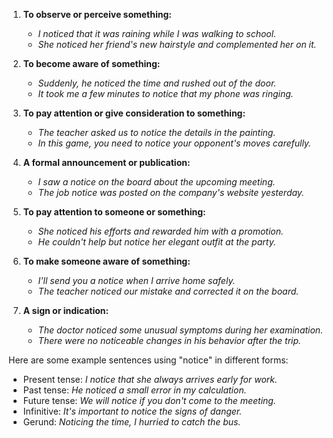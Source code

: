 1. **To observe or perceive something:**
   - *I noticed that it was raining while I was walking to school.*
   - *She noticed her friend's new hairstyle and complemented her on it.*

2. **To become aware of something:**
   - *Suddenly, he noticed the time and rushed out of the door.*
   - *It took me a few minutes to notice that my phone was ringing.*

3. **To pay attention or give consideration to something:**
   - *The teacher asked us to notice the details in the painting.*
   - *In this game, you need to notice your opponent's moves carefully.*

4. **A formal announcement or publication:**
   - *I saw a notice on the board about the upcoming meeting.*
   - *The job notice was posted on the company's website yesterday.*

5. **To pay attention to someone or something:**
   - *She noticed his efforts and rewarded him with a promotion.*
   - *He couldn't help but notice her elegant outfit at the party.*

6. **To make someone aware of something:**
   - *I'll send you a notice when I arrive home safely.*
   - *The teacher noticed our mistake and corrected it on the board.*

7. **A sign or indication:**
   - *The doctor noticed some unusual symptoms during her examination.*
   - *There were no noticeable changes in his behavior after the trip.*

Here are some example sentences using "notice" in different forms:

- Present tense: *I notice that she always arrives early for work.*
- Past tense: *He noticed a small error in my calculation.*
- Future tense: *We will notice if you don't come to the meeting.*
- Infinitive: *It's important to notice the signs of danger.*
- Gerund: *Noticing the time, I hurried to catch the bus.*